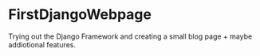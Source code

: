 # FirstDjangoWebpage
Trying out the Django Framework and creating a small blog page + maybe addiotional features.
